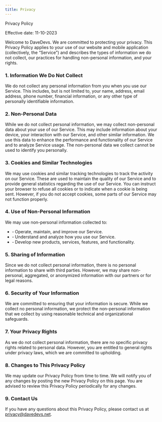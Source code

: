 ```yaml
---
title: Privacy
---
```


Privacy Policy

Effective date: 11-10-2023

Welcome to DaveDevs. We are committed to protecting your privacy. This Privacy Policy applies to your use of our website and mobile application (collectively, the “Service”) and describes the types of information we do not collect, our practices for handling non-personal information, and your rights.

### 1. Information We Do Not Collect ### 

We do not collect any personal information from you when you use our Service. This includes, but is not limited to, your name, address, email address, phone number, financial information, or any other type of personally identifiable information.

### 2. Non-Personal Data ###

While we do not collect personal information, we may collect non-personal data about your use of our Service. This may include information about your device, your interaction with our Service, and other similar information. We use this data to enhance the performance and functionality of our Service and to analyze Service usage. The non-personal data we collect cannot be used to identify you personally.

### 3. Cookies and Similar Technologies ###

We may use cookies and similar tracking technologies to track the activity on our Service. These are used to maintain the quality of our Service and to provide general statistics regarding the use of our Service. You can instruct your browser to refuse all cookies or to indicate when a cookie is being sent. However, if you do not accept cookies, some parts of our Service may not function properly.

### 4. Use of Non-Personal Information ###

We may use non-personal information collected to:

- &dash; Operate, maintain, and improve our Service.
- &dash; Understand and analyze how you use our Service.
- &dash; Develop new products, services, features, and functionality.

### 5. Sharing of Information ###

Since we do not collect personal information, there is no personal information to share with third parties. However, we may share non-personal, aggregated, or anonymized information with our partners or for legal reasons.

### 6. Security of Your Information ###

We are committed to ensuring that your information is secure. While we collect no personal information, we protect the non-personal information that we collect by using reasonable technical and organizational safeguards.

### 7. Your Privacy Rights ###

As we do not collect personal information, there are no specific privacy rights related to personal data. However, you are entitled to general rights under privacy laws, which we are committed to upholding.

### 8. Changes to This Privacy Policy ###

We may update our Privacy Policy from time to time. We will notify you of any changes by posting the new Privacy Policy on this page. You are advised to review this Privacy Policy periodically for any changes.

### 9. Contact Us ###

If you have any questions about this Privacy Policy, please contact us at privacy@davedevs.net.